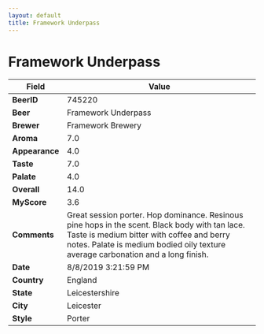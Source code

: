 ```yaml
---
layout: default
title: Framework Underpass
---
```


# Framework Underpass

| Field         | Value     |
|---------------|-----------|
| **BeerID** | 745220 |
| **Beer** | Framework Underpass |
| **Brewer** | Framework Brewery |
| **Aroma** | 7.0 |
| **Appearance** | 4.0 |
| **Taste** | 7.0 |
| **Palate** | 4.0 |
| **Overall** | 14.0 |
| **MyScore** | 3.6 |
| **Comments** | Great session porter. Hop dominance. Resinous pine hops in the scent. Black body with tan lace. Taste is medium bitter with coffee and berry notes. Palate is medium bodied oily texture average carbonation and a long finish.  |
| **Date** | 8/8/2019 3:21:59 PM |
| **Country** | England |
| **State** | Leicestershire |
| **City** | Leicester |
| **Style** | Porter |
